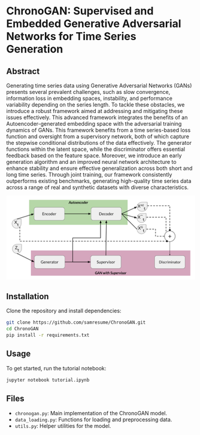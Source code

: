 
# ChronoGAN: Supervised and Embedded Generative Adversarial Networks for Time Series Generation

## Abstract
Generating time series data using Generative Adversarial Networks (GANs) presents several prevalent challenges, such as slow convergence, information loss in embedding spaces, instability, and performance variability depending on the series length. To tackle these obstacles, we introduce a robust framework aimed at addressing and mitigating these issues effectively. This advanced framework integrates the benefits of an Autoencoder-generated embedding space with the adversarial training dynamics of GANs. This framework benefits from a time series-based loss function and oversight from a supervisory network, both of which capture the stepwise conditional distributions of the data effectively. The generator functions within the latent space, while the discriminator offers essential feedback based on the feature space. Moreover, we introduce an early generation algorithm and an improved neural network architecture to enhance stability and ensure effective generalization across both short and long time series. Through joint training, our framework consistently outperforms existing benchmarks, generating high-quality time series data across a range of real and synthetic datasets with diverse characteristics.

<img src="dualgan.svg" width="600" alt="DualGAN Architecture" title="DualGAN Architecture">


## Installation
Clone the repository and install dependencies:
```bash
git clone https://github.com/samresume/ChronoGAN.git
cd ChronoGAN
pip install -r requirements.txt
```

## Usage
To get started, run the tutorial notebook:
```bash
jupyter notebook tutorial.ipynb
```

## Files
- `chronogan.py`: Main implementation of the ChronoGAN model.
- `data_loading.py`: Functions for loading and preprocessing data.
- `utils.py`: Helper utilities for the model.

